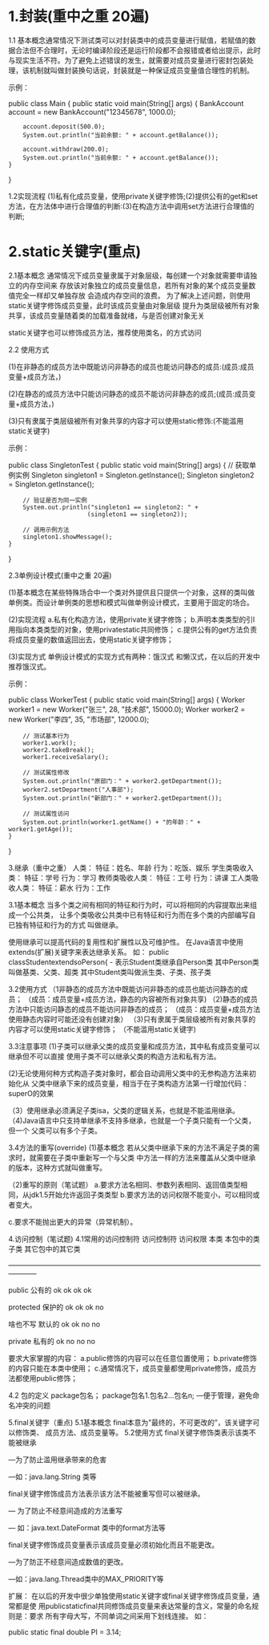 # 1.封装(重中之重 20遍)

1.1 基本概念通常情况下测试类可以对封装类中的成员变量进行赋值，若赋值的数据合法但不合理时，无论时编译阶段还是运行阶段都不会报错或者给出提示，此时与现实生活不符。为了避免上述错误的发生，就需要对成员变量进行密封包装处理，该机制就叫做封装换句话说，封装就是一种保证成员变量值合理性的机制。

示例：

public class Main {
    public static void main(String[] args) {
        BankAccount account = new BankAccount("12345678", 1000.0);
        
        account.deposit(500.0);
        System.out.println("当前余额: " + account.getBalance());
        
        account.withdraw(200.0);
        System.out.println("当前余额: " + account.getBalance());
    }
}

1.2实现流程
(1)私有化成员变量，使用private关键字修饰;(2)提供公有的get和set方法，在方法体中进行合理值的判断:(3)在构造方法中调用set方法进行合理值的判断;

# 2.static关键字(重点)

2.1基本概念
通常情况下成员变量隶属于对象层级，每创建一个对象就需要申请独立的内存空间来
存放该对象独立的成员变量信息，若所有对象的某个成员变量数值完全一样却又单独存放
会造成内存空间的浪费。
为了解决上述问题，则使用static关键字修饰成员变量，此时该成员变量由对象层级
提升为类层级被所有对象共享，该成员变量随着类的加载准备就绪，与是否创建对象无关

static关键字也可以修饰成员方法，推荐使用类名，的方式访问


2.2 使用方式

(1)在非静态的成员方法中既能访问非静态的成员也能访问静态的成员:(成员:成员变量+成员方法，)

(2)在静态的成员方法中只能访问静态的成员不能访问非静态的成员;(成员:成员变量+成员方法，)

(3)只有隶属于类层级被所有对象共享的内容才可以使用static修饰:(不能滥用static关键字)

示例：

public class SingletonTest {
    public static void main(String[] args) {
        // 获取单例实例
        Singleton singleton1 = Singleton.getInstance();
        Singleton singleton2 = Singleton.getInstance();
        
        // 验证是否为同一实例
        System.out.println("singleton1 == singleton2: " + 
                          (singleton1 == singleton2));
        
        // 调用示例方法
        singleton1.showMessage();
    }
}

2.3单例设计模式(重中之重 20遍)

(1)基本概念在某些特殊场合中一个类对外提供且只提供一个对象，这样的类叫做单例类。而设计单例类的思想和模式叫做单例设计模式，主要用于固定的场合。

(2)实现流程
a.私有化构造方法，使用private关键字修饰；
b.声明本类类型的引l用指向本类类型的对象，使用privatestatic共同修饰；
c.提供公有的get方法负责将成员变量的数值返回出去，使用static关键字修饰；

(3)实现方式
单例设计模式的实现方式有两种：饿汉式
和懒汉式，在以后的开发中推荐饿汉式。

示例：

public class WorkerTest {
    public static void main(String[] args) {
        Worker worker1 = new Worker("张三", 28, "技术部", 15000.0);
        Worker worker2 = new Worker("李四", 35, "市场部", 12000.0);
        
        // 测试基本行为
        worker1.work();
        worker2.takeBreak();
        worker1.receiveSalary();
        
        // 测试属性修改
        System.out.println("原部门：" + worker2.getDepartment());
        worker2.setDepartment("人事部");
        System.out.println("新部门：" + worker2.getDepartment());
        
        // 测试属性访问
        System.out.println(worker1.getName() + "的年龄：" + worker1.getAge());
    }
}

3.继承（重中之重）
人类：
特征：姓名、年龄
行为：吃饭、娱乐
学生类吸收入类：
特征：学号
行为：学习
教师类吸收人类：
特征：工号
行为：讲课
工人类吸收人类：
特征：薪水
行为：工作

3.1基本概念
当多个类之间有相同的特征和行为时，可以将相同的内容提取出来组成一个公共类，
让多个类吸收公共类中已有特征和行为而在多个类的内部编写自已独有特征和行为的方式
叫做继承。

使用继承可以提高代码的复用性和扩展性以及可维护性。
在Java语言中使用extends(扩展)关键字来表达继承关系。
如：
public classStudentextendsoPerson{ - 表示Student类继承自Person类
其中Person类叫做基类、父类、超类
其中Student类叫做派生类、子类、孩子类

3.2使用方式
（1非静态的成员方法中既能访问非静态的成员也能访问静态的成员；
（成员：成员变量+成员方法，静态的内容被所有对象共享)
（2)静态的成员方法中只能访问静态的成员不能访问非静态的成员；
（成员：成员变量+成员方法使用静态内容时可能还没有创建对象）
（3)只有隶属于类层级被所有对象共享的内容才可以使用static关键字修饰；
（不能滥用static关键字)

3.3注意事项
(1)子类可以继承父类的成员变量和成员方法，其中私有成员变量可以继承但不可以直接
使用子类不可以继承父类的构造方法和私有方法。

(2)无论使用何种方式构造子类对象时，都会自动调用父类中的无参构造方法来初始化从
父类中继承下来的成员变量，相当于在子类构造方法第一行增加代码：superO的效果

（3）使用继承必须满足子类isa，父类的逻辑关系，也就是不能滥用继承。
（4)Java语言中只支持单继承不支持多继承，也就是一个子类只能有一个父类，但一个
父类可以有多个子类。

3.4方法的重写(override)
(1)基本概念
若从父类中继承下来的方法不满足子类的需求时，就需要在子类中重新写一个与父类
中方法一样的方法来覆盖从父类中继承的版本，这种方式就叫做重写。

（2)重写的原则（笔试题）
a.要求方法名相同、参数列表相同、返回值类型相同，从jdk1.5开始允许返回子类类型
b.要求方法的访问权限不能变小，可以相同或者变大。

c.要求不能抛出更大的异常（异常机制）。

4.访问控制（笔试题)
4.1常用的访问控制符
访问控制符	访问权限	本类	本包中的类	子类	其它包中的其它类	

————————————————————————————————————————

public        	 公有的    	 ok    		ok		ok		ok

protected           保护的	    ok                     ok                ok               no

啥也不写              默认的	  ok                      ok                no               no

private		  私有的 	ok 		     no		no		no


要求大家掌握的内容：
a.public修饰的内容可以在任意位置使用；
b.private修饰的内容只能在本类中使用；
c.通常情况下，成员变量都使用private修饰，成员方法都使用public修饰；

4.2 包的定义
package包名；
package包名1.包名2...包名n;   —便于管理，避免命名冲突的问题

5.final关键字（重点)
5.1基本概念
final本意为”最终的，不可更改的”，该关键字可以修饰类、
成员方法、成员变量等。
5.2使用方式
final关键字修饰类表示该类不能被继承

—为了防止滥用继承带来的危害

—如：java.lang.String 类等

final关键字修饰成员方法表示该方法不能被重写但可以被继承。

—  为了防止不经意间造成的方法重写

—  如：java.text.DateFormat 类中的format方法等

final关键字修饰成员变量表示该成员变量必须初始化而且不能更改。

—为了防正不经意间造成数值的更改。

—如：java.lang.Thread类中的MAX_PRIORITY等

扩展：
在以后的开发中很少单独使用static关键字或final关键字修饰成员变量，通常都是使
用publicstaticfinal共同修饰成员变量来表达常量的含义，常量的命名规则是：要求
所有字母大写，不同单词之间采用下划线连接。
如：

public static final double PI = 3.14;